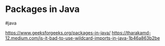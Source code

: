 # Packages in Java
#java 

https://www.geeksforgeeks.org/packages-in-java/
https://tharakamd-12.medium.com/is-it-bad-to-use-wildcard-imports-in-java-1b46a863b2be
